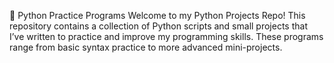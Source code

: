 🐍 Python Practice Programs
Welcome to my Python Projects Repo! This repository contains a collection of Python scripts and small projects that I’ve written to practice and improve my programming skills. These programs range from basic syntax practice to more advanced mini-projects.